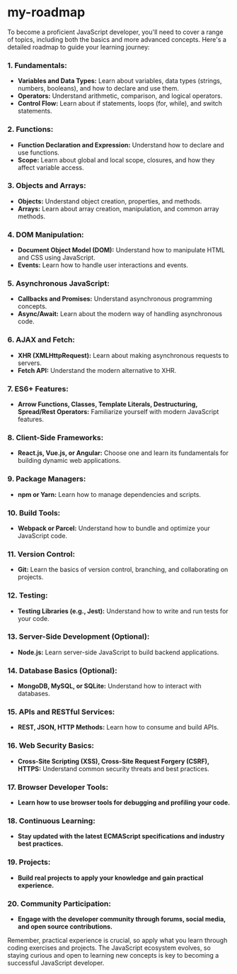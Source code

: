 # my-roadmap

To become a proficient JavaScript developer, you'll need to cover a range of topics, including both the basics and more advanced concepts. Here's a detailed roadmap to guide your learning journey:

### 1. **Fundamentals:**
   - **Variables and Data Types:** Learn about variables, data types (strings, numbers, booleans), and how to declare and use them.
   - **Operators:** Understand arithmetic, comparison, and logical operators.
   - **Control Flow:** Learn about if statements, loops (for, while), and switch statements.

### 2. **Functions:**
   - **Function Declaration and Expression:** Understand how to declare and use functions.
   - **Scope:** Learn about global and local scope, closures, and how they affect variable access.

### 3. **Objects and Arrays:**
   - **Objects:** Understand object creation, properties, and methods.
   - **Arrays:** Learn about array creation, manipulation, and common array methods.

### 4. **DOM Manipulation:**
   - **Document Object Model (DOM):** Understand how to manipulate HTML and CSS using JavaScript.
   - **Events:** Learn how to handle user interactions and events.

### 5. **Asynchronous JavaScript:**
   - **Callbacks and Promises:** Understand asynchronous programming concepts.
   - **Async/Await:** Learn about the modern way of handling asynchronous code.

### 6. **AJAX and Fetch:**
   - **XHR (XMLHttpRequest):** Learn about making asynchronous requests to servers.
   - **Fetch API:** Understand the modern alternative to XHR.

### 7. **ES6+ Features:**
   - **Arrow Functions, Classes, Template Literals, Destructuring, Spread/Rest Operators:** Familiarize yourself with modern JavaScript features.

### 8. **Client-Side Frameworks:**
   - **React.js, Vue.js, or Angular:** Choose one and learn its fundamentals for building dynamic web applications.

### 9. **Package Managers:**
   - **npm or Yarn:** Learn how to manage dependencies and scripts.

### 10. **Build Tools:**
   - **Webpack or Parcel:** Understand how to bundle and optimize your JavaScript code.

### 11. **Version Control:**
   - **Git:** Learn the basics of version control, branching, and collaborating on projects.

### 12. **Testing:**
   - **Testing Libraries (e.g., Jest):** Understand how to write and run tests for your code.

### 13. **Server-Side Development (Optional):**
   - **Node.js:** Learn server-side JavaScript to build backend applications.

### 14. **Database Basics (Optional):**
   - **MongoDB, MySQL, or SQLite:** Understand how to interact with databases.

### 15. **APIs and RESTful Services:**
   - **REST, JSON, HTTP Methods:** Learn how to consume and build APIs.

### 16. **Web Security Basics:**
   - **Cross-Site Scripting (XSS), Cross-Site Request Forgery (CSRF), HTTPS:** Understand common security threats and best practices.

### 17. **Browser Developer Tools:**
   - **Learn how to use browser tools for debugging and profiling your code.**

### 18. **Continuous Learning:**
   - **Stay updated with the latest ECMAScript specifications and industry best practices.**

### 19. **Projects:**
   - **Build real projects to apply your knowledge and gain practical experience.**

### 20. **Community Participation:**
   - **Engage with the developer community through forums, social media, and open source contributions.**

Remember, practical experience is crucial, so apply what you learn through coding exercises and projects. The JavaScript ecosystem evolves, so staying curious and open to learning new concepts is key to becoming a successful JavaScript developer.
